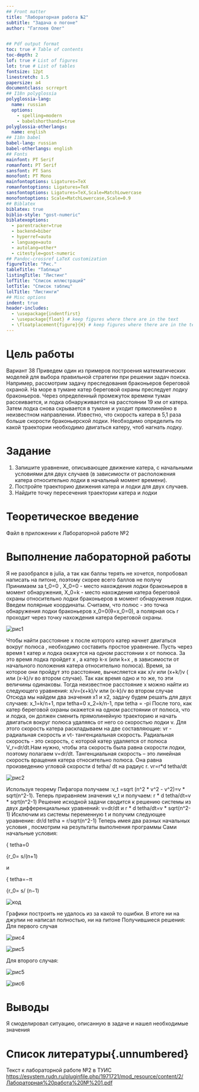 ```yaml
---
## Front matter
title: "Лабораторная работа №2"
subtitle: "Задача о погоне"
author: "Гаглоев Олег"


## Pdf output format
toc: true # Table of contents
toc-depth: 2
lof: true # List of figures
lot: true # List of tables
fontsize: 12pt
linestretch: 1.5
papersize: a4
documentclass: scrreprt
## I18n polyglossia
polyglossia-lang:
  name: russian
  options:
	- spelling=modern
	- babelshorthands=true
polyglossia-otherlangs:
  name: english
## I18n babel
babel-lang: russian
babel-otherlangs: english
## Fonts
mainfont: PT Serif
romanfont: PT Serif
sansfont: PT Sans
monofont: PT Mono
mainfontoptions: Ligatures=TeX
romanfontoptions: Ligatures=TeX
sansfontoptions: Ligatures=TeX,Scale=MatchLowercase
monofontoptions: Scale=MatchLowercase,Scale=0.9
## Biblatex
biblatex: true
biblio-style: "gost-numeric"
biblatexoptions:
  - parentracker=true
  - backend=biber
  - hyperref=auto
  - language=auto
  - autolang=other*
  - citestyle=gost-numeric
## Pandoc-crossref LaTeX customization
figureTitle: "Рис."
tableTitle: "Таблица"
listingTitle: "Листинг"
lofTitle: "Список иллюстраций"
lotTitle: "Список таблиц"
lolTitle: "Листинги"
## Misc options
indent: true
header-includes:
  - \usepackage{indentfirst}
  - \usepackage{float} # keep figures where there are in the text
  - \floatplacement{figure}{H} # keep figures where there are in the text
---
```


# Цель работы
Вариант 38
Приведем один из примеров построения математических моделей для
выбора правильной стратегии при решении задач поиска.
Например, рассмотрим задачу преследования браконьеров береговой
охраной. 
На море в тумане катер береговой охраны преследует лодку браконьеров.
Через определенный промежуток времени туман рассеивается, и лодка
обнаруживается на расстоянии 19 км от катера. Затем лодка снова скрывается в
тумане и уходит прямолинейно в неизвестном направлении. Известно, что скорость
катера в 5,1 раза больше скорости браконьерской лодки.
Необходимо определить по какой траектории необходимо двигаться катеру,
чтоб нагнать лодку.

# Задание

1. Запишите уравнение, описывающее движение катера, с начальными
условиями для двух случаев (в зависимости от расположения катера
относительно лодки в начальный момент времени).
2. Постройте траекторию движения катера и лодки для двух случаев.
3. Найдите точку пересечения траектории катера и лодки 

# Теоретическое введение

Файл в приложении к Лабораторной работе №2

# Выполнение лабораторной работы
Я не разобрался в julia, а так как баллы терять не хочется, попробовал написать на питоне, поэтому скорее всего баллов не получу
Принимаем за t_0=0 , X_0=0 - место нахождения лодки браконьеров в момент
обнаружения, X_0=k - место нахождения катера береговой охраны
относительно лодки браконьеров в момент обнаружения лодки.
Введем полярные координаты. Считаем, что полюс - это точка
обнаружения лодки браконьеров x_0=0(θ=x_0=0), а полярная ось r проходит
через точку нахождения катера береговой охраны.

![рис1](image/1.png)

Чтобы найти расстояние x после которого катер начнет
двигаться вокруг полюса , необходимо составить простое уравнение.
Пусть через время t катер и лодка окажутся на одном расстоянии x от полюса. За
это время лодка пройдет x , а катер k-x (или k+x , в зависимости от начального
положения катера относительно полюса). Время, за которое они пройдут это расстояние,
вычисляется как x/v или (x+k/)v ( или (x-k)/v во втором случае).
Так как время одно и то же, то эти величины одинаковы.
Тогда неизвестное расстояние x можно найти из следующего уравнения:
x/v=(x+k)/v или (x-k)/v во втором случае
Отсюда мы найдем два значения x1 и x2, задачу будем решать для двух
случаев:
x_1=k/n+1, при tetha=0
x_2=k/n-1, при tetha = -pi
После того, как катер береговой охраны окажется на одном расстоянии от полюса,
что и лодка, он должен сменить прямолинейную траекторию и начать двигаться вокруг
полюса удаляясь от него со скоростью лодки v.
Для этого скорость катера раскладываем на две составляющие: vr - радиальная скорость
и vt- тангенциальная скорость.
Радиальная скорость - это скорость, с которой катер удаляется от полюса V_r=dr/dt.Нам нужно,
чтобы эта скорость была равна скорости лодки, поэтому полагаем v=dr/dt.
Тангенциальная скорость – это линейная скорость вращения катера относительно полюса. 
Она равна произведению угловой скорости d tetha/ dt на радиус r. vr=r*d tetha/dt

![рис2](image/2.png)

Используя теорему Пифагора получаем :v_t =sqrt (n^2 * v^2 - v^2)=v * sqrt(n^2-1). 
Теперь приравняем значения v_t и получаем:  r * d tetha/dt=v * sqrt(n^2-1)
Решение исходной задачи сводится к решению системы из двух
дифференциальных уравнений:
v=dr/dt и
r * d tetha/dt=v * sqrt(n^2-1)
Исключим из системы переменную t и получим следующее уравнение:
dr/d tetha = r/sqrt(n^2-1)
Теперь имея два разных начальных условия , посмотрим на результаты выполнения программы
Сами начальные условия:

{ tetha=0

{r_0= s/(n+1)

и

{ tetha=−π

{r_0= s/ (n−1)

![код](image/7.png)

Графики построить не удалось из за какой то ошибки. В итоге ни на джулии не написал полностью, ни на питоне
Получившиеся решения:
Для первого случая

![рис4](image/3.png)

![рис5](image/4.png)

Для второго случая:

![рис5](image/5.png)

![рис6](image/6.png)


# Выводы

Я смоделировал ситуацию, описанную в задаче и нашел необходимые значения

# Список литературы{.unnumbered}
Текст к лабораторной работе №2 в ТУИС https://esystem.rudn.ru/pluginfile.php/1971721/mod_resource/content/2/Лабораторная%20работа%20№%201.pdf
